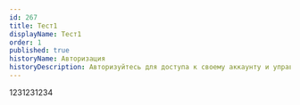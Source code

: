 ```yaml
---
id: 267
title: Тест1
displayName: Тест1
order: 1
published: true
historyName: Авторизация
historyDescription: Авторизуйтесь для доступа к своему аккаунту и управления подключенными сервисами
---
```



1231231234
